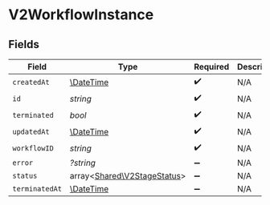 # V2WorkflowInstance


## Fields

| Field                                                               | Type                                                                | Required                                                            | Description                                                         |
| ------------------------------------------------------------------- | ------------------------------------------------------------------- | ------------------------------------------------------------------- | ------------------------------------------------------------------- |
| `createdAt`                                                         | [\DateTime](https://www.php.net/manual/en/class.datetime.php)       | :heavy_check_mark:                                                  | N/A                                                                 |
| `id`                                                                | *string*                                                            | :heavy_check_mark:                                                  | N/A                                                                 |
| `terminated`                                                        | *bool*                                                              | :heavy_check_mark:                                                  | N/A                                                                 |
| `updatedAt`                                                         | [\DateTime](https://www.php.net/manual/en/class.datetime.php)       | :heavy_check_mark:                                                  | N/A                                                                 |
| `workflowID`                                                        | *string*                                                            | :heavy_check_mark:                                                  | N/A                                                                 |
| `error`                                                             | *?string*                                                           | :heavy_minus_sign:                                                  | N/A                                                                 |
| `status`                                                            | array<[Shared\V2StageStatus](../../Models/Shared/V2StageStatus.md)> | :heavy_minus_sign:                                                  | N/A                                                                 |
| `terminatedAt`                                                      | [\DateTime](https://www.php.net/manual/en/class.datetime.php)       | :heavy_minus_sign:                                                  | N/A                                                                 |